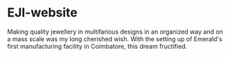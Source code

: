 # EJI-website
Making quality jewellery in multifarious designs in an organized way and on a mass scale was my long cherished wish. With the setting up of Emerald's first manufacturing facility in Coimbatore, this dream fructified.
